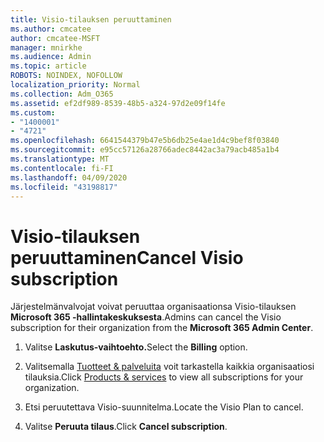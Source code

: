 ```yaml
---
title: Visio-tilauksen peruuttaminen
ms.author: cmcatee
author: cmcatee-MSFT
manager: mnirkhe
ms.audience: Admin
ms.topic: article
ROBOTS: NOINDEX, NOFOLLOW
localization_priority: Normal
ms.collection: Adm_O365
ms.assetid: ef2df989-8539-48b5-a324-97d2e09f14fe
ms.custom:
- "1400001"
- "4721"
ms.openlocfilehash: 6641544379b47e5b6db25e4ae1d4c9bef8f03840
ms.sourcegitcommit: e95cc57126a28766adec8442ac3a79acb485a1b4
ms.translationtype: MT
ms.contentlocale: fi-FI
ms.lasthandoff: 04/09/2020
ms.locfileid: "43198817"
---
```

# <a name="cancel-visio-subscription"></a><span data-ttu-id="d3da5-102">Visio-tilauksen peruuttaminen</span><span class="sxs-lookup"><span data-stu-id="d3da5-102">Cancel Visio subscription</span></span>

<span data-ttu-id="d3da5-103">Järjestelmänvalvojat voivat peruuttaa organisaationsa Visio-tilauksen **Microsoft 365 -hallintakeskuksesta**.</span><span class="sxs-lookup"><span data-stu-id="d3da5-103">Admins can cancel the Visio subscription for their organization from the **Microsoft 365 Admin Center**.</span></span> 

1. <span data-ttu-id="d3da5-104">Valitse **Laskutus-vaihtoehto.**</span><span class="sxs-lookup"><span data-stu-id="d3da5-104">Select the **Billing** option.</span></span>

2. <span data-ttu-id="d3da5-105">Valitsemalla [Tuotteet & palveluita](https://admin.microsoft.com/AdminPortal/Home?adminportal=1&msCV=%2BbOQtMNsz0ei8f5z.0.36#/subscriptions) voit tarkastella kaikkia organisaatiosi tilauksia.</span><span class="sxs-lookup"><span data-stu-id="d3da5-105">Click [Products & services](https://admin.microsoft.com/AdminPortal/Home?adminportal=1&msCV=%2BbOQtMNsz0ei8f5z.0.36#/subscriptions) to view all subscriptions for your organization.</span></span>

3. <span data-ttu-id="d3da5-106">Etsi peruutettava Visio-suunnitelma.</span><span class="sxs-lookup"><span data-stu-id="d3da5-106">Locate the Visio Plan to cancel.</span></span>

4. <span data-ttu-id="d3da5-107">Valitse **Peruuta tilaus**.</span><span class="sxs-lookup"><span data-stu-id="d3da5-107">Click **Cancel subscription**.</span></span>
